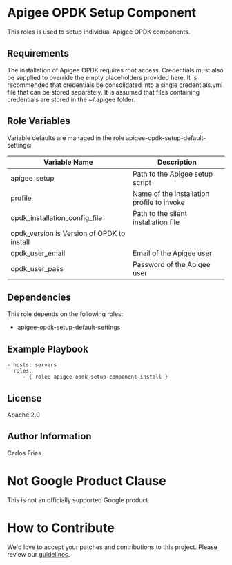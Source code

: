 Apigee OPDK Setup Component
=========

This roles is used to setup individual Apigee OPDK components. 

Requirements
------------

The installation of Apigee OPDK requires root access. Credentials must also be supplied to override the empty placeholders
provided here. It is recommended that credentials be consolidated into a single credentials.yml file that can be stored 
separately. It is assumed that files containing credentials are stored in the ~/.apigee folder. 

Role Variables
--------------

Variable defaults are managed in the role apigee-opdk-setup-default-settings:

| Variable Name | Description |
| --- | --- |
| apigee_setup | Path to the Apigee setup script | 
| profile | Name of the installation profile to invoke | 
| opdk_installation_config_file | Path to the silent installation file |
| opdk_version is Version of OPDK to install |
| opdk_user_email | Email of the Apigee user |
| opdk_user_pass | Password of the Apigee user |

Dependencies
------------

This role depends on the following roles:

* apigee-opdk-setup-default-settings


Example Playbook
----------------

    - hosts: servers
      roles:
         - { role: apigee-opdk-setup-component-install }

License
-------

Apache 2.0

Author Information
------------------

Carlos Frias

<!-- BEGIN Google Required Disclaimer -->

# Not Google Product Clause

This is not an officially supported Google product.
<!-- END Google Required Disclaimer -->
<!-- BEGIN Google How To Contribute -->
# How to Contribute

We'd love to accept your patches and contributions to this project. Please review our [guidelines](CONTRIBUTING.md).
<!-- END Google How To Contribute -->

